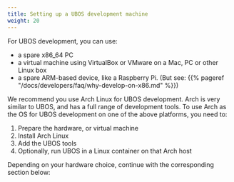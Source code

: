 ```yaml
---
title: Setting up a UBOS development machine
weight: 20
---
```


For UBOS development, you can use:

* a spare x86_64 PC
* a virtual machine using VirtualBox or VMware on a Mac, PC or other Linux box
* a spare ARM-based device, like a Raspberry Pi.
  (But see: {{% pageref "/docs/developers/faq/why-develop-on-x86.md" %}})

We recommend you use Arch Linux for UBOS development. Arch is very similar to UBOS, and
has a full range of development tools. To use Arch as the OS for UBOS development on one
of the above platforms, you need to:

1. Prepare the hardware, or virtual machine
2. Install Arch Linux
3. Add the UBOS tools
4. Optionally, run UBOS in a Linux container on that Arch host

Depending on your hardware choice, continue with the corresponding section below:

